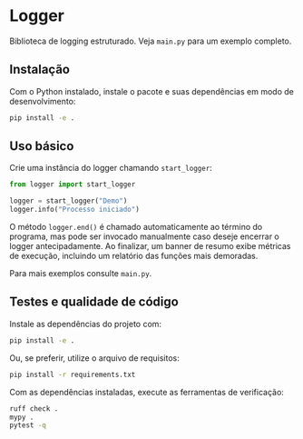 # Logger

Biblioteca de logging estruturado. Veja `main.py` para um exemplo completo.

## Instalação

Com o Python instalado, instale o pacote e suas dependências em modo de
desenvolvimento:

```bash
pip install -e .
```

## Uso básico

Crie uma instância do logger chamando `start_logger`:

```python
from logger import start_logger

logger = start_logger("Demo")
logger.info("Processo iniciado")
```

O método ``logger.end()`` é chamado automaticamente ao término do
programa, mas pode ser invocado manualmente caso deseje encerrar o
logger antecipadamente. Ao finalizar, um banner de resumo exibe métricas
de execução, incluindo um relatório das funções mais demoradas.

Para mais exemplos consulte `main.py`.

## Testes e qualidade de código

Instale as dependências do projeto com:

```bash
pip install -e .
```

Ou, se preferir, utilize o arquivo de requisitos:

```bash
pip install -r requirements.txt
```

Com as dependências instaladas, execute as ferramentas de verificação:

```bash
ruff check .
mypy .
pytest -q
```
